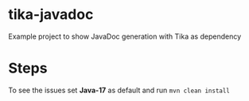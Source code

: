 # tika-javadoc
Example project to show JavaDoc generation with Tika as dependency

# Steps

To see the issues set **Java-17** as default and run `mvn clean install`
